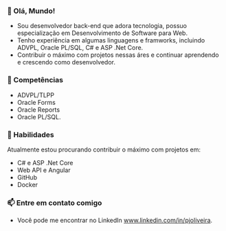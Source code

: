 

### 👋 Olá, Mundo! 
- Sou desenvolvedor back-end que adora tecnologia, possuo especialização em Desenvolvimento de Software para Web.
- Tenho experiência em algumas linguagens e framworks, incluindo ADVPL, Oracle PL/SQL, C# e ASP .Net Core.
- Contribuir o máximo com projetos nessas áres e continuar aprendendo e crescendo como desenvolvedor.

### 🌱 Competências 
- ADVPL/TLPP
- Oracle Forms
- Oracle Reports
- Oracle PL/SQL.

### 🎯 Habilidades 
Atualmente estou procurando contribuir o máximo com projetos em:
- C# e ASP .Net Core
- Web API e Angular
- GitHub
- Docker

### 📫 Entre em contato comigo
- Você pode me encontrar no LinkedIn www.linkedin.com/in/pjoliveira.
  
